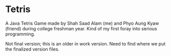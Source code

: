 # Tetris
A Java Tetris Game made by Shah Saad Alam (me) and Phyo Aung Kyaw (friend) during college freshman year. Kind of my first foray into serious programming.

Not final version; this is an older in work version. Need to find where we put the finalized version files.
